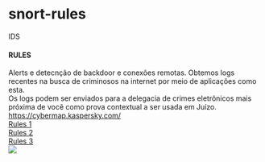 # snort-rules
IDS

#### RULES

Alerts e detecnção de backdoor e conexões remotas.
Obtemos logs recentes na busca de criminosos na internet por meio de aplicações como esta.<br>
Os logs podem ser enviados para a delegacia de crimes eletrônicos mais próxima de vocẽ como prova contextual a ser usada em Juízo.
<br>
https://cybermap.kaspersky.com/
<br>
<a href="https://blog.forgottensec.com/snort-explained/">Rules 1</a>
<br>
<a href="http://manual-snort-org.s3-website-us-east-1.amazonaws.com/node31.html">Rules 2</a>
<br>
<a href="https://snort-org-site.s3.amazonaws.com/production/document_files/files/000/000/142/original/snort_manual.pdf?X-Amz-Algorithm=AWS4-HMAC-SHA256&X-Amz-Credential=AKIAIXACIED2SPMSC7GA%2F20181229%2Fus-east-1%2Fs3%2Faws4_request&X-Amz-Date=20181229T145742Z&X-Amz-Expires=172800&X-Amz-SignedHeaders=host&X-Amz-Signature=3a3c43d2f20f066315aeb382b9a2c8458a5939a4279927e48c83d94afed24c03">Rules 3</a>
<br>
<img src="https://i.ytimg.com/vi/N64fV2-M6NU/maxresdefault.jpg">
